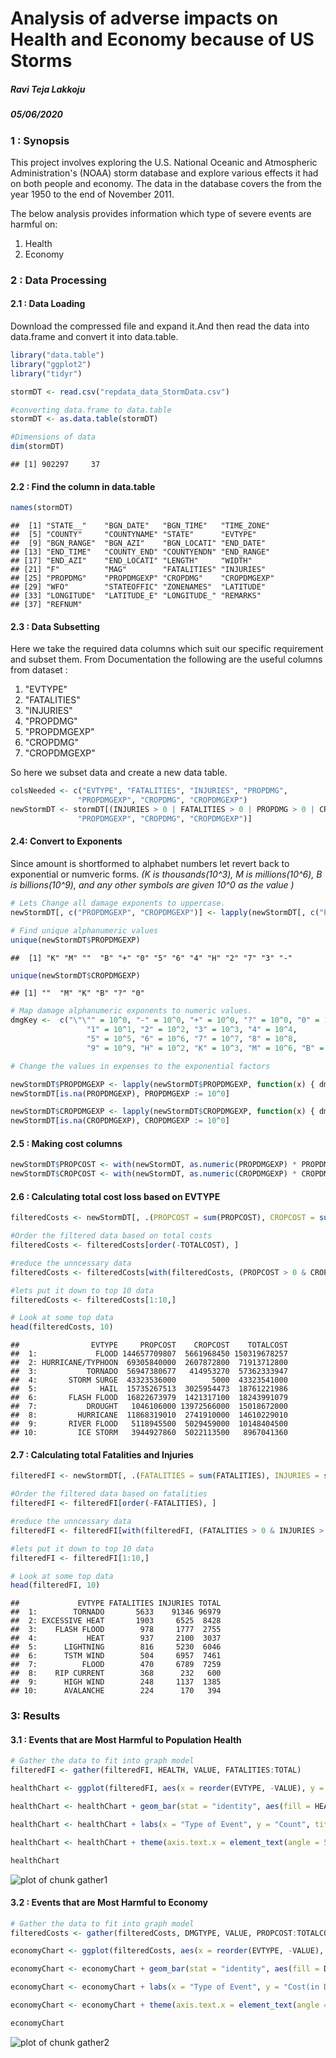 # Analysis of adverse impacts on Health and Economy because of US Storms  
##### *Ravi Teja Lakkoju* 
##### *05/06/2020*  

### **1 : Synopsis**  
This project involves exploring the U.S. National Oceanic and Atmospheric Administration's (NOAA) storm database and explore various effects it had on both people and economy. The data in the database covers the from the year 1950 to the end of November 2011.

The below analysis provides information which type of severe events are harmful on:  
  1. Health  
  2. Economy  
  
### **2 : Data Processing**  

#### 2.1 : Data Loading
Download the compressed file and expand it.And then read the data into data.frame and convert it into data.table.

```r
library("data.table")
library("ggplot2")
library("tidyr")

stormDT <- read.csv("repdata_data_StormData.csv")

#converting data.frame to data.table
stormDT <- as.data.table(stormDT)

#Dimensions of data
dim(stormDT)
```

```
## [1] 902297     37
```
#### 2.2 : Find the column in data.table

```r
names(stormDT)
```

```
##  [1] "STATE__"    "BGN_DATE"   "BGN_TIME"   "TIME_ZONE" 
##  [5] "COUNTY"     "COUNTYNAME" "STATE"      "EVTYPE"    
##  [9] "BGN_RANGE"  "BGN_AZI"    "BGN_LOCATI" "END_DATE"  
## [13] "END_TIME"   "COUNTY_END" "COUNTYENDN" "END_RANGE" 
## [17] "END_AZI"    "END_LOCATI" "LENGTH"     "WIDTH"     
## [21] "F"          "MAG"        "FATALITIES" "INJURIES"  
## [25] "PROPDMG"    "PROPDMGEXP" "CROPDMG"    "CROPDMGEXP"
## [29] "WFO"        "STATEOFFIC" "ZONENAMES"  "LATITUDE"  
## [33] "LONGITUDE"  "LATITUDE_E" "LONGITUDE_" "REMARKS"   
## [37] "REFNUM"
```
#### 2.3 : Data Subsetting
Here we take the required data columns which suit our specific requirement and subset them.
From Documentation the following are the useful columns from dataset :  
1. "EVTYPE"  
2. "FATALITIES"  
3. "INJURIES"  
4. "PROPDMG"    
5. "PROPDMGEXP"  
6. "CROPDMG"  
7. "CROPDMGEXP"  

So here we subset data and create a new data table.  

```r
colsNeeded <- c("EVTYPE", "FATALITIES", "INJURIES", "PROPDMG", 
               "PROPDMGEXP", "CROPDMG", "CROPDMGEXP")
newStormDT <- stormDT[(INJURIES > 0 | FATALITIES > 0 | PROPDMG > 0 | CROPDMG > 0), c("EVTYPE", "FATALITIES", "INJURIES", "PROPDMG", 
               "PROPDMGEXP", "CROPDMG", "CROPDMGEXP")]
```

#### 2.4: Convert to Exponents

Since amount is shortformed to alphabet numbers let revert back to exponential or numveric forms.
*(K  is thousands(10^3), M is millions(10^6), B is billions(10^9), and any other symbols are given 10^0 as the value )*


```r
# Lets Change all damage exponents to uppercase.
newStormDT[, c("PROPDMGEXP", "CROPDMGEXP")] <- lapply(newStormDT[, c("PROPDMGEXP", "CROPDMGEXP")], toupper)

# Find unique alphanumeric values
unique(newStormDT$PROPDMGEXP)
```

```
##  [1] "K" "M" ""  "B" "+" "0" "5" "6" "4" "H" "2" "7" "3" "-"
```

```r
unique(newStormDT$CROPDMGEXP)
```

```
## [1] ""  "M" "K" "B" "?" "0"
```

```r
# Map damage alphanumeric exponents to numeric values.
dmgKey <-  c("\"\"" = 10^0, "-" = 10^0, "+" = 10^0, "?" = 10^0, "0" = 10^0,
                 "1" = 10^1, "2" = 10^2, "3" = 10^3, "4" = 10^4,
                 "5" = 10^5, "6" = 10^6, "7" = 10^7, "8" = 10^8,
                 "9" = 10^9, "H" = 10^2, "K" = 10^3, "M" = 10^6, "B" = 10^9)

# Change the values in expenses to the exponential factors

newStormDT$PROPDMGEXP <- lapply(newStormDT$PROPDMGEXP, function(x) { dmgKey[as.character(x)] })
newStormDT[is.na(PROPDMGEXP), PROPDMGEXP := 10^0]

newStormDT$CROPDMGEXP <- lapply(newStormDT$CROPDMGEXP, function(x) { dmgKey[as.character(x)] })
newStormDT[is.na(CROPDMGEXP), CROPDMGEXP := 10^0]
```

#### 2.5 : Making cost columns


```r
newStormDT$PROPCOST <- with(newStormDT, as.numeric(PROPDMGEXP) * PROPDMG)
newStormDT$CROPCOST <- with(newStormDT, as.numeric(CROPDMGEXP) * CROPDMG)
```

#### 2.6 : Calculating total cost loss based on EVTYPE


```r
filteredCosts <- newStormDT[, .(PROPCOST = sum(PROPCOST), CROPCOST = sum(CROPCOST), TOTALCOST = sum(PROPCOST) + sum(CROPCOST)), by = .(EVTYPE)]

#Order the filtered data based on total costs
filteredCosts <- filteredCosts[order(-TOTALCOST), ]

#reduce the unncessary data
filteredCosts <- filteredCosts[with(filteredCosts, (PROPCOST > 0 & CROPCOST > 0))]

#lets put it down to top 10 data
filteredCosts <- filteredCosts[1:10,]

# Look at some top data
head(filteredCosts, 10)
```

```
##                EVTYPE     PROPCOST    CROPCOST    TOTALCOST
##  1:             FLOOD 144657709807  5661968450 150319678257
##  2: HURRICANE/TYPHOON  69305840000  2607872800  71913712800
##  3:           TORNADO  56947380677   414953270  57362333947
##  4:       STORM SURGE  43323536000        5000  43323541000
##  5:              HAIL  15735267513  3025954473  18761221986
##  6:       FLASH FLOOD  16822673979  1421317100  18243991079
##  7:           DROUGHT   1046106000 13972566000  15018672000
##  8:         HURRICANE  11868319010  2741910000  14610229010
##  9:       RIVER FLOOD   5118945500  5029459000  10148404500
## 10:         ICE STORM   3944927860  5022113500   8967041360
```

#### 2.7 : Calculating total Fatalities and Injuries


```r
filteredFI <- newStormDT[, .(FATALITIES = sum(FATALITIES), INJURIES = sum(INJURIES), TOTAL = sum(FATALITIES) + sum(INJURIES)), by = .(EVTYPE)]

#Order the filtered data based on fatalities
filteredFI <- filteredFI[order(-FATALITIES), ]

#reduce the unncessary data
filteredFI <- filteredFI[with(filteredFI, (FATALITIES > 0 & INJURIES > 0))]

#lets put it down to top 10 data
filteredFI <- filteredFI[1:10,]

# Look at some top data
head(filteredFI, 10)
```

```
##             EVTYPE FATALITIES INJURIES TOTAL
##  1:        TORNADO       5633    91346 96979
##  2: EXCESSIVE HEAT       1903     6525  8428
##  3:    FLASH FLOOD        978     1777  2755
##  4:           HEAT        937     2100  3037
##  5:      LIGHTNING        816     5230  6046
##  6:      TSTM WIND        504     6957  7461
##  7:          FLOOD        470     6789  7259
##  8:    RIP CURRENT        368      232   600
##  9:      HIGH WIND        248     1137  1385
## 10:      AVALANCHE        224      170   394
```


### **3: Results**

#### 3.1 : Events that are Most Harmful to Population Health


```r
# Gather the data to fit into graph model
filteredFI <- gather(filteredFI, HEALTH, VALUE, FATALITIES:TOTAL)

healthChart <- ggplot(filteredFI, aes(x = reorder(EVTYPE, -VALUE), y = VALUE))

healthChart <- healthChart + geom_bar(stat = "identity", aes(fill = HEALTH), position = "dodge")

healthChart <- healthChart + labs(x = "Type of Event", y = "Count", title = "TOP 10 Harmful Events in US")

healthChart <- healthChart + theme(axis.text.x = element_text(angle = 50, hjust = 1), plot.title = element_text(hjust = 0.5)) 

healthChart
```

![plot of chunk gather1](figure/gather1-1.png)

#### 3.2 : Events that are Most Harmful to Economy


```r
# Gather the data to fit into graph model
filteredCosts <- gather(filteredCosts, DMGTYPE, VALUE, PROPCOST:TOTALCOST)

economyChart <- ggplot(filteredCosts, aes(x = reorder(EVTYPE, -VALUE), y = VALUE))

economyChart <- economyChart + geom_bar(stat = "identity", aes(fill = DMGTYPE), position = "dodge")

economyChart <- economyChart + labs(x = "Type of Event", y = "Cost(in Dollars)", title = "TOP 10 Economic Consequences in US Storm Events")

economyChart <- economyChart + theme(axis.text.x = element_text(angle = 50, hjust = 1), plot.title = element_text(hjust = 0.5)) 

economyChart
```

![plot of chunk gather2](figure/gather2-1.png)


